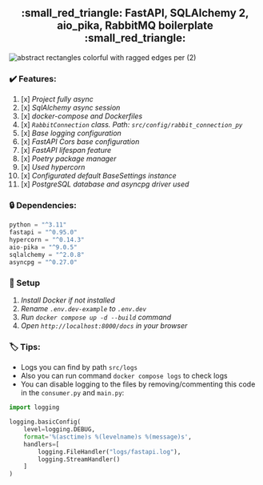 <h2 align="center">:small_red_triangle: FastAPI, SQLAlchemy 2, aio_pika, RabbitMQ boilerplate :small_red_triangle:</h1>

![abstract rectangles colorful with ragged edges per (2)](https://user-images.githubusercontent.com/68655454/229900974-2cd4b9e5-01a4-475a-9df7-f545118e7887.jpg)


### :heavy_check_mark: Features:

1. [x] _Project fully async_
2. [x] _SqlAlchemy async session_
3. [x] _docker-compose and Dockerfiles_
4. [x] _`RabbitConnection` class. Path: `src/config/rabbit_connection_py`_
5. [x] _Base logging configuration_
6. [x] _FastAPI Cors base configuration_
7. [x] _FastAPI lifespan feature_
8. [x] _Poetry package manager_
9. [x] _Used hypercorn_
10. [x] _Configurated default BaseSettings instance_
11. [x] _PostgreSQL database and asyncpg driver used_


### :lock: Dependencies:

```python
python = "^3.11"
fastapi = "^0.95.0"
hypercorn = "^0.14.3"
aio-pika = "^9.0.5"
sqlalchemy = "^2.0.8"
asyncpg = "^0.27.0"
```

### :checkered_flag: Setup

1. _Install Docker if not installed_
2. _Rename `.env.dev-example` to `.env.dev`_
3. _Run `docker compose up -d --build` command_
4. _Open `http://localhost:8000/docs` in your browser_


### :label: Tips:

* Logs you can find by path `src/logs`
* Also you can run command `docker compose logs` to check logs
* You can disable logging to the files by removing/commenting this code in the `consumer.py` and `main.py`:
```python
import logging

logging.basicConfig(
    level=logging.DEBUG,
    format='%(asctime)s %(levelname)s %(message)s',
    handlers=[
        logging.FileHandler("logs/fastapi.log"),
        logging.StreamHandler()
    ]
)
```
